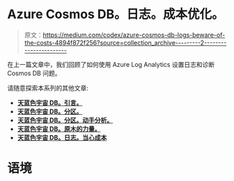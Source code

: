 # Azure Cosmos DB。日志。成本优化。

> 原文：<https://medium.com/codex/azure-cosmos-db-logs-beware-of-the-costs-4894f872f256?source=collection_archive---------2----------------------->

在上一篇文章中，我们回顾了如何使用 Azure Log Analytics 设置日志和诊断 Cosmos DB 问题。

请随意探索本系列的其他文章:

*   [**天蓝色宇宙 DB。引言。**](/me/stats/post/998d246053b7?source=main_stats_page)
*   [**天蓝色宇宙 DB。分区。**](/me/stats/post/bc851a404476?source=main_stats_page)
*   [**天蓝色宇宙 DB。分区。动手分析。**](/codex/azure-cosmos-db-partitioning-hands-on-analysis-3eb8dff2b83f)
*   [**天蓝色宇宙 DB。原木的力量。**](/me/stats/post/64b619170d63?source=main_stats_page)
*   [**天蓝色宇宙 DB。日志。当心成本**](/me/stats/post/4894f872f256)

# 语境